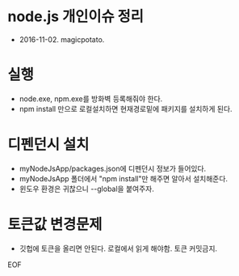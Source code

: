 # node.js 개인이슈 정리
* 2016-11-02. magicpotato.

# 실행
  * node.exe, npm.exe를 방화벽 등록해줘야 한다.
  * npm install 만으로 로컬설치하면 현재경로밑에 패키지를 설치하게 된다.
  
# 디펜던시 설치
  * myNodeJsApp/packages.json에 디펜던시 정보가 들어있다.
  * myNodeJsApp 폴더에서 "npm install"만 해주면 알아서 설치해준다.
  * 윈도우 환경은 귀찮으니 --global을 붙여주자.

# 토큰값 변경문제
  * 깃헙에 토큰을 올리면 안된다. 로컬에서 읽게 해야함. 토큰 커밋금지.
  
  EOF
